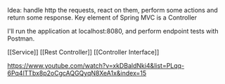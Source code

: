 Idea: handle http the requests, react on them, perform some actions and return some response. Key element of Spring MVC is a Controller

I'll run the application at localhost:8080, and perform endpoint tests with Postman.

[[Service]]
[[Rest Controller]]
[[Controller Interface]]


https://www.youtube.com/watch?v=xkDBaldNki4&list=PLqq-6Pq4lTTbx8p2oCgcAQGQyqN8XeA1x&index=15